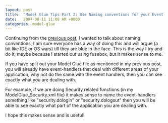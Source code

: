 ```yaml
---
layout: post
title:  "Model Glue Tips Part 2: Use Naming conventions for your Event Handlers."
date:   2007-08-11 11:08 AM +0000
categories: model-glue
---
```

Continuing from the <a href="http://www.markdrew.co.uk/blog/index.cfm/2007/8/10/Model-Glue-Tips-Part-1-Separate-out-your-ModelGlue-file" title="Mark Drew (Redux)- cf_etc...: Model Glue Tips Part 1: Separate out your Model-Glue file">previous post</a>, I wanted to talk about naming conventions, I am sure everyone has a way of doing this and  will argue (a bit like IDE or OS wars) till they are blue in the face. This is the way I try and do it, maybe because I started out using fusebox, but it makes sense to me.

If you have split out your Model Glue file as mentioned in my previous post, you will already have event-handlers that deal with different areas of your application, why not do the same with the event handlers, then you can see exactly what you are dealing with.

For example, if we are doing Security related functions (in my ModelGlue_Security.xml file) it makes sense to name the event-handlers something like "security.dologin" or "security.dologout" then you will be able to see exactly what part of the application you are dealing with.

I hope this makes sense and is useful!
